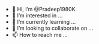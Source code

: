 - 👋 Hi, I’m @Pradeep1980K
- 👀 I’m interested in ...
- 🌱 I’m currently learning ...
- 💞️ I’m looking to collaborate on ...
- 📫 How to reach me ...

<!---
Pradeep1980K/Pradeep1980K is a ✨ special ✨ repository because its `README.md` (this file) appears on your GitHub profile.
You can click the Preview link to take a look at your changes.
--->
